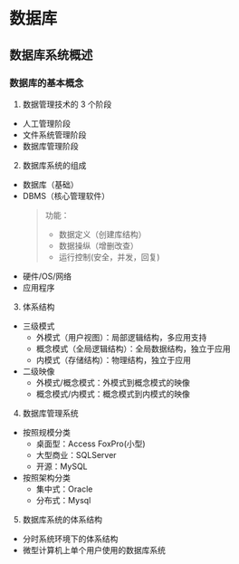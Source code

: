 # 数据库

## 数据库系统概述

### 数据库的基本概念

1. 数据管理技术的 3 个阶段

- 人工管理阶段
- 文件系统管理阶段
- 数据库管理阶段

2. 数据库系统的组成

- 数据库（基础）
- DBMS（核心管理软件）
  > 功能：
  >
  > - 数据定义（创建库结构）
  > - 数据操纵（增删改查）
  > - 运行控制(安全，并发，回复)
- 硬件/OS/网络
- 应用程序

3. 体系结构

- 三级模式
  - 外模式（用户视图）：局部逻辑结构，多应用支持
  - 概念模式（全局逻辑结构）：全局数据结构，独立于应用
  - 内模式（存储结构）：物理结构，独立于应用
- 二级映像
  - 外模式/概念模式：外模式到概念模式的映像
  - 概念模式/内模式：概念模式到内模式的映像

4. 数据库管理系统

- 按照规模分类
  - 桌面型：Access FoxPro(小型)
  - 大型商业：SQLServer
  - 开源：MySQL
- 按照架构分类
  - 集中式：Oracle
  - 分布式：Mysql

5. 数据库系统的体系结构

- 分时系统环境下的体系结构
- 微型计算机上单个用户使用的数据库系统
